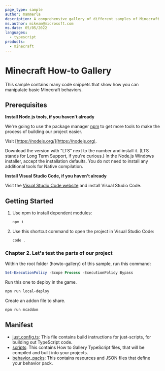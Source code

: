 ```yaml
---
page_type: sample
author: mammerla
description: A comprehensive gallery of different samples of Minecraft coding behaviors.
ms.author: mikeam@microsoft.com
ms.date: 05/05/2022
languages:
  - typescript
products:
  - minecraft
---
```


# Minecraft How-to Gallery

This sample contains many code snippets that show how you can manipulate basic Minecraft behaviors.

## Prerequisites

**Install Node.js tools, if you haven't already**

We're going to use the package manager [npm](https://www.npmjs.com/package/npm) to get more tools to make the process of building our project easier.

Visit [https://nodejs.org/](https://nodejs.org).

Download the version with "LTS" next to the number and install it. (LTS stands for Long Term Support, if you're curious.) In the Node.js Windows installer, accept the installation defaults. You do not need to install any additional tools for Native compilation.

**Install Visual Studio Code, if you haven't already**

Visit the [Visual Studio Code website](https://code.visualstudio.com) and install Visual Studio Code.

## Getting Started

1. Use npm to install dependent modules:

   ```powershell
   npm i
   ```

1. Use this shortcut command to open the project in Visual Studio Code:

   ```powershell
   code .
   ```

### Chapter 2. Let's test the parts of our project

Within the root folder (howto-gallery) of this sample, run this command:

```powershell
Set-ExecutionPolicy -Scope Process -ExecutionPolicy Bypass
```

Run this one to deploy in the game.

```powershell
npm run local-deploy
```

Create an addon file to share.

```powershell
npm run mcaddon
```

## Manifest

- [just.config.ts](https://github.com/microsoft/minecraft-scripting-samples/blob/main/howto-gallery/just.config.ts): This file contains build instructions for just-scripts, for building out TypeScript code.
- [scripts](https://github.com/microsoft/minecraft-scripting-samples/blob/main/howto-gallery/scripts): This contains How to Gallery TypeScript files, that will be compiled and built into your projects.
- [behavior_packs](https://github.com/microsoft/minecraft-scripting-samples/blob/main/howto-gallery/behavior_packs): This contains resources and JSON files that define your behavior pack.
